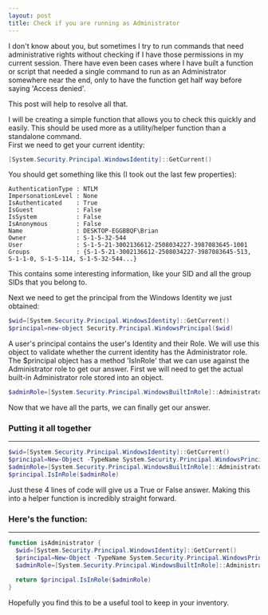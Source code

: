 ```yaml
---
layout: post
title: Check if you are running as Administrator
---
```


I don't know about you, but sometimes I try to run commands that need administrative rights without checking if I have those permissions in my current session.
There have even been cases where I have built a function or script that needed a single command to run as an Administrator somewhere near the end, only to have the function get half way before saying 'Access denied'.

This post will help to resolve all that.

I will be creating a simple function that allows you to check this quickly and easily.
This should be used more as a utility/helper function than a standalone command.
<br>
First we need to get your current identity:
```powershell
[System.Security.Principal.WindowsIdentity]::GetCurrent()
```
You should get something like this (I took out the last few properties):
```
AuthenticationType : NTLM
ImpersonationLevel : None
IsAuthenticated    : True
IsGuest            : False
IsSystem           : False
IsAnonymous        : False
Name               : DESKTOP-EGGBBQF\Brian
Owner              : S-1-5-32-544
User               : S-1-5-21-3002136612-2508034227-3987083645-1001
Groups             : {S-1-5-21-3002136612-2508034227-3987083645-513, S-1-1-0, S-1-5-114, S-1-5-32-544...}
```

This contains some interesting information, like your SID and all the group SIDs that you belong to.
<br>

Next we need to get the principal from the Windows Identity we just obtained:
```powershell
$wid=[System.Security.Principal.WindowsIdentity]::GetCurrent()
$principal=new-object Security.Principal.WindowsPrincipal($wid)
```

A user's principal contains the user's Identity and their Role.
We will use this object to validate whether the current identity has the Administrator role.
<br>
The $principal object has a method 'IsInRole' that we can use against the Administrator role to get our answer.  First we will need to get the actual built-in Administrator role stored into an object.
```powershell
$adminRole=[System.Security.Principal.WindowsBuiltInRole]::Administrator
```
Now that we have all the parts, we can finally get our answer.
<br>

### Putting it all together

-----

```powershell
$wid=[System.Security.Principal.WindowsIdentity]::GetCurrent()
$principal=New-Object -TypeName System.Security.Principal.WindowsPrincipal -ArgumentList $wid
$adminRole=[System.Security.Principal.WindowsBuiltInRole]::Administrator
$principal.IsInRole($adminRole)

```

Just these 4 lines of code will give us a True or False answer.
Making this into a helper function is incredibly straight forward.
<br>

### Here's the function:

-----
```powershell
function isAdministrator {
  $wid=[System.Security.Principal.WindowsIdentity]::GetCurrent()
  $principal=New-Object -TypeName System.Security.Principal.WindowsPrincipal -ArgumentList $wid
  $adminRole=[System.Security.Principal.WindowsBuiltInRole]::Administrator
  
  return $principal.IsInRole($adminRole)
}
```

Hopefully you find this to be a useful tool to keep in your inventory.

